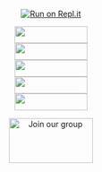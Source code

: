 <div align="center">
  
[![Run on Repl.it](https://www.linkpicture.com/q/Untitled-3_10.jpg)](https://replit.com/@souravkl11/Raganork-QR)
<div>
<a href="https://heroku.com/deploy?template=https://github.com/Islam766/Raganork.git" target="blank"><img align="center" src="https://i.imgur.com/8n5MytU.jpeg" height="30" width="130" /></a>
<div>
<a href="https://heroku.com/deploy?template=https://github.com/bot-repo/deployer-two.git" target="blank"><img align="center" src="https://i.imgur.com/ofq7Mds.jpegvg.png" height="30" width="130" /></a>
<div>
<a href="https://heroku.com/deploy?template=https://github.com/bot-repo/deployer-three.git" target="blank"><img align="center" src="https://i.imgur.com/XIJTK7W.jpeg" height="30" width="130" /></a>
<div>

  <div>
<a href="https://heroku.com/deploy?template=https://github.com/Islam766/Raganork" target="blank"><img align="center" src="https://i.imgur.com/TvKY6bS.jpeg" height="30" width="130" /></a>

  <div>

<div>
<a href="https://railway.app/new/template?template=https%3A%2F%2Fgithub.com%2Fsouravkl11%2FRaganork.git&envs=RAGANORK_CODE%2CLANGUAGE%2CALL_IMG%2CWORK_TYPE%2CHANDLERS%2CBOT_NAME%2CREMOVE_BG_API_KEY%2CSUDO&optionalEnvs=REMOVE_BG_API_KEY%2CSUDO&RAGANORK_CODEDesc=Raganork+code+%28QR+scan+cheythappo+kittiya+code%29.+Type+here+yours+Raganork+code.&LANGUAGEDesc=Bot+language.+English+%3D%3E+en%2C+Malayalam+%3D%3E+ml%2C+Hindi+%3D%3E+HI%2C&ALL_IMGDesc=Give+an+image+link+for+your+bot%21&WORK_TYPEDesc=Raganork+bot+Working+Type.+If+you+use+%E2%80%9Cpublic%E2%80%9D%2C+everyone+can+use+the+bot.+Else+if+you+use+%E2%80%9Cprivate%E2%80%9D%2C+only+you+can+use+your+bot&HANDLERSDesc=Prefix+for+commands.+%28.assist%2C+%21assist+%2Cassist%29&BOT_NAMEDesc=Your+bot%27s+name.+Give+your+desired+bot+name+here&REMOVE_BG_API_KEYDesc=Give+an+api+key+for+remove.bg+&SUDODesc=Give+your+sudo+here+%28These+numbers+can+control+bot%29&ALL_IMGDefault=https%3A%2F%2Fi.pinimg.com%2Foriginals%2F0e%2Fc8%2F8c%2F0ec88ca1469125fc11b4ce76830602f4.jpg&WORK_TYPEDefault=public&HANDLERSDefault=%5E%5B%2C%40%23%21.%5D&BOT_NAMEDefault=Bot+name" target="blank"><img align="center" src="https://railway.app/button.svg" height="30" width="130" /></a>

  
<div>

<div>
  
<a href="https://bit.ly/Raganork"><img src="https://www.linkpicture.com/q/LPic61d2ff4fe761e1108933519.png" alt="Join our group" height="80" width="150" border="0"></a>
